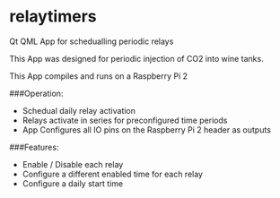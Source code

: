 # relaytimers
Qt QML App for schedualling periodic relays

This App was designed for periodic injection of CO2 into wine tanks.


This App compiles and runs on a Raspberry Pi 2

###Operation:
* Schedual daily relay activation
* Relays activate in series for preconfigured time periods
* App Configures all IO pins on the Raspberry Pi 2 header as outputs

###Features:
* Enable / Disable each relay
* Configure a different enabled time for each relay
* Configure a daily start time
